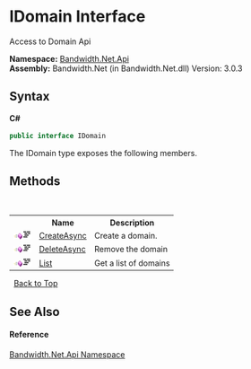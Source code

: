 ﻿# IDomain Interface
 

Access to Domain Api

**Namespace:**&nbsp;<a href ="N_Bandwidth_Net_Api.md">Bandwidth.Net.Api</a><br />**Assembly:**&nbsp;Bandwidth.Net (in Bandwidth.Net.dll) Version: 3.0.3

## Syntax

**C#**<br />
``` C#
public interface IDomain
```

The IDomain type exposes the following members.


## Methods
&nbsp;<table><tr><th></th><th>Name</th><th>Description</th></tr><tr><td>![Public method](media/pubmethod.gif "Public method")![Code example](media/CodeExample.png "Code example")</td><td><a href ="M_Bandwidth_Net_Api_IDomain_CreateAsync.md">CreateAsync</a></td><td>
Create a domain.</td></tr><tr><td>![Public method](media/pubmethod.gif "Public method")![Code example](media/CodeExample.png "Code example")</td><td><a href ="M_Bandwidth_Net_Api_IDomain_DeleteAsync.md">DeleteAsync</a></td><td>
Remove the domain</td></tr><tr><td>![Public method](media/pubmethod.gif "Public method")![Code example](media/CodeExample.png "Code example")</td><td><a href ="M_Bandwidth_Net_Api_IDomain_List.md">List</a></td><td>
Get a list of domains</td></tr></table>&nbsp;
<a href="#idomain-interface">Back to Top</a>

## See Also


#### Reference
<a href ="N_Bandwidth_Net_Api.md">Bandwidth.Net.Api Namespace</a><br />